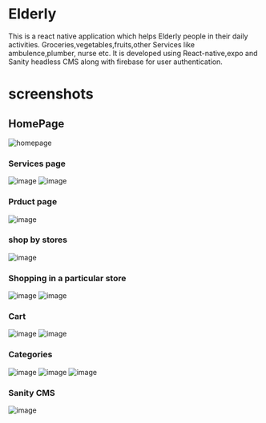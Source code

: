 # Elderly
This is a react native application which helps Elderly people in their daily activities. Groceries,vegetables,fruits,other Services like ambulence,plumber, nurse etc.
It is developed using React-native,expo and Sanity headless CMS along with firebase for user authentication. 
# screenshots 
## HomePage
![homepage](https://github.com/Manojvbhat/Elderly/assets/99398172/460dfcf2-64be-4a5c-85ec-43ca6675dcd2)

### Services page
![image](https://github.com/Manojvbhat/Elderly/assets/99398172/7835ac93-6999-48f8-930e-e1f9436dfc38)
![image](https://github.com/Manojvbhat/Elderly/assets/99398172/638367c6-74f3-4452-9a7e-12952d18d278)

### Prduct page
![image](https://github.com/Manojvbhat/Elderly/assets/99398172/7ebd7943-78d5-4b97-993d-d237db6262c0)

### shop by stores
![image](https://github.com/Manojvbhat/Elderly/assets/99398172/c9bfd8c9-801d-49c5-a147-14cb68df27fe)

### Shopping in a particular store
![image](https://github.com/Manojvbhat/Elderly/assets/99398172/7a1e25a4-8b29-4845-a63c-078e9be4f4b5)
![image](https://github.com/Manojvbhat/Elderly/assets/99398172/ef8a9051-7472-469b-8115-e5dc4b95fe48)

### Cart
![image](https://github.com/Manojvbhat/Elderly/assets/99398172/f346acac-d2f6-4eac-b60e-3f31ffb2a736)
![image](https://github.com/Manojvbhat/Elderly/assets/99398172/c94e3255-81da-46b2-996d-1979db5bb957)


### Categories
![image](https://github.com/Manojvbhat/Elderly/assets/99398172/98a98e35-9414-4140-a6ab-86d327e8c324)
![image](https://github.com/Manojvbhat/Elderly/assets/99398172/039fca6f-80e6-4c3d-9e9b-fcd6b427385a)
![image](https://github.com/Manojvbhat/Elderly/assets/99398172/8ab9db69-c41a-4203-a582-6f34d4d9229f)

### Sanity CMS
![image](https://github.com/Manojvbhat/Elderly/assets/99398172/e77ded32-0634-4563-ad8b-be972813fd7c)

